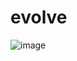# evolve
![image](https://github.com/user-attachments/assets/c2da0ec8-4c9a-405d-87fa-a81793ee450f)

